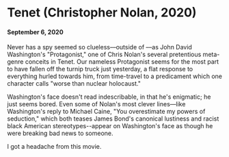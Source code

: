 # Tenet (Christopher Nolan, 2020)
#### September 6, 2020
Never has a spy seemed so clueless––outside of ––as John David Washington's "Protagonist," one of Chris Nolan's several pretentious meta-genre conceits in Tenet. Our nameless Protagonist seems for the most part to have fallen off the turnip truck just yesterday, a flat response to everything hurled towards him, from time-travel to a predicament which one character calls "worse than nuclear holocaust."

Washington's face doesn't read indescribable, in that he's enigmatic; he just seems bored. Even some of Nolan's most clever lines––like Washington's reply to Michael Caine, "You overestimate my powers of seduction," which both teases James Bond's canonical lustiness and racist black American stereotypes--appear on Washington's face as though he were breaking bad news to someone.

I got a headache from this movie.